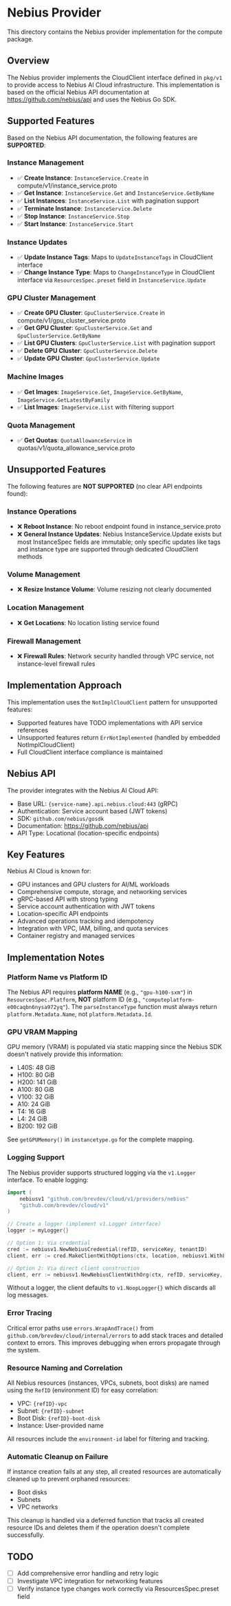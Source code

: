 # Nebius Provider

This directory contains the Nebius provider implementation for the compute package.

## Overview

The Nebius provider implements the CloudClient interface defined in `pkg/v1` to provide access to Nebius AI Cloud infrastructure. This implementation is based on the official Nebius API documentation at https://github.com/nebius/api and uses the Nebius Go SDK.

## Supported Features

Based on the Nebius API documentation, the following features are **SUPPORTED**:

### Instance Management
- ✅ **Create Instance**: `InstanceService.Create` in compute/v1/instance_service.proto
- ✅ **Get Instance**: `InstanceService.Get` and `InstanceService.GetByName` 
- ✅ **List Instances**: `InstanceService.List` with pagination support
- ✅ **Terminate Instance**: `InstanceService.Delete`
- ✅ **Stop Instance**: `InstanceService.Stop`
- ✅ **Start Instance**: `InstanceService.Start`

### Instance Updates
- ✅ **Update Instance Tags**: Maps to `UpdateInstanceTags` in CloudClient interface
- ✅ **Change Instance Type**: Maps to `ChangeInstanceType` in CloudClient interface via `ResourcesSpec.preset` field in `InstanceService.Update`

### GPU Cluster Management
- ✅ **Create GPU Cluster**: `GpuClusterService.Create` in compute/v1/gpu_cluster_service.proto
- ✅ **Get GPU Cluster**: `GpuClusterService.Get` and `GpuClusterService.GetByName`
- ✅ **List GPU Clusters**: `GpuClusterService.List` with pagination support
- ✅ **Delete GPU Cluster**: `GpuClusterService.Delete`
- ✅ **Update GPU Cluster**: `GpuClusterService.Update`

### Machine Images
- ✅ **Get Images**: `ImageService.Get`, `ImageService.GetByName`, `ImageService.GetLatestByFamily`
- ✅ **List Images**: `ImageService.List` with filtering support

### Quota Management
- ✅ **Get Quotas**: `QuotaAllowanceService` in quotas/v1/quota_allowance_service.proto

## Unsupported Features

The following features are **NOT SUPPORTED** (no clear API endpoints found):

### Instance Operations
- ❌ **Reboot Instance**: No reboot endpoint found in instance_service.proto
- ❌ **General Instance Updates**: Nebius InstanceService.Update exists but most InstanceSpec fields are immutable; only specific updates like tags and instance type are supported through dedicated CloudClient methods

### Volume Management
- ❌ **Resize Instance Volume**: Volume resizing not clearly documented

### Location Management
- ❌ **Get Locations**: No location listing service found

### Firewall Management
- ❌ **Firewall Rules**: Network security handled through VPC service, not instance-level firewall rules

## Implementation Approach

This implementation uses the `NotImplCloudClient` pattern for unsupported features:
- Supported features have TODO implementations with API service references
- Unsupported features return `ErrNotImplemented` (handled by embedded NotImplCloudClient)
- Full CloudClient interface compliance is maintained

## Nebius API

The provider integrates with the Nebius AI Cloud API:
- Base URL: `{service-name}.api.nebius.cloud:443` (gRPC)
- Authentication: Service account based (JWT tokens)
- SDK: `github.com/nebius/gosdk`
- Documentation: https://github.com/nebius/api
- API Type: Locational (location-specific endpoints)

## Key Features

Nebius AI Cloud is known for:
- GPU instances and GPU clusters for AI/ML workloads
- Comprehensive compute, storage, and networking services
- gRPC-based API with strong typing
- Service account authentication with JWT tokens
- Location-specific API endpoints
- Advanced operations tracking and idempotency
- Integration with VPC, IAM, billing, and quota services
- Container registry and managed services

## Implementation Notes

### Platform Name vs Platform ID
The Nebius API requires **platform NAME** (e.g., `"gpu-h100-sxm"`) in `ResourcesSpec.Platform`, **NOT** platform ID (e.g., `"computeplatform-e00caqbn6nysa972yq"`). The `parseInstanceType` function must always return `platform.Metadata.Name`, not `platform.Metadata.Id`.

### GPU VRAM Mapping
GPU memory (VRAM) is populated via static mapping since the Nebius SDK doesn't natively provide this information:
- L40S: 48 GiB
- H100: 80 GiB
- H200: 141 GiB
- A100: 80 GiB
- V100: 32 GiB
- A10: 24 GiB
- T4: 16 GiB
- L4: 24 GiB
- B200: 192 GiB

See `getGPUMemory()` in `instancetype.go` for the complete mapping.

### Logging Support
The Nebius provider supports structured logging via the `v1.Logger` interface. To enable logging:

```go
import (
    nebiusv1 "github.com/brevdev/cloud/v1/providers/nebius"
    "github.com/brevdev/cloud/v1"
)

// Create a logger (implement v1.Logger interface)
logger := myLogger{}

// Option 1: Via credential
cred := nebiusv1.NewNebiusCredential(refID, serviceKey, tenantID)
client, err := cred.MakeClientWithOptions(ctx, location, nebiusv1.WithLogger(logger))

// Option 2: Via direct client construction
client, err := nebiusv1.NewNebiusClientWithOrg(ctx, refID, serviceKey, tenantID, projectID, orgID, location, nebiusv1.WithLogger(logger))
```

Without a logger, the client defaults to `v1.NoopLogger{}` which discards all log messages.

### Error Tracing
Critical error paths use `errors.WrapAndTrace()` from `github.com/brevdev/cloud/internal/errors` to add stack traces and detailed context to errors. This improves debugging when errors propagate through the system.

### Resource Naming and Correlation
All Nebius resources (instances, VPCs, subnets, boot disks) are named using the `RefID` (environment ID) for easy correlation:
- VPC: `{refID}-vpc`
- Subnet: `{refID}-subnet`
- Boot Disk: `{refID}-boot-disk`
- Instance: User-provided name

All resources include the `environment-id` label for filtering and tracking.

### Automatic Cleanup on Failure
If instance creation fails at any step, all created resources are automatically cleaned up to prevent orphaned resources:
- Boot disks
- Subnets
- VPC networks

This cleanup is handled via a deferred function that tracks all created resource IDs and deletes them if the operation doesn't complete successfully.

## TODO

- [ ] Add comprehensive error handling and retry logic
- [ ] Investigate VPC integration for networking features
- [ ] Verify instance type changes work correctly via ResourcesSpec.preset field
